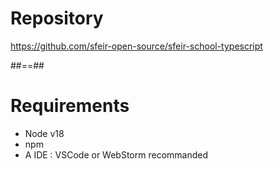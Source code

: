 # Repository

https://github.com/sfeir-open-source/sfeir-school-typescript <!-- .element: class="center" -->

##==##

# Requirements

- Node v18
- npm
- A IDE : VSCode or WebStorm recommanded
